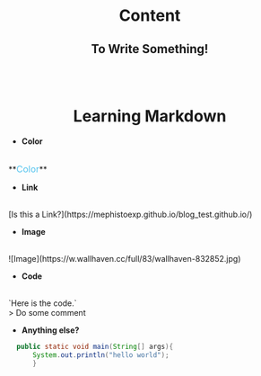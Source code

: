 # **<center>Content</center>**

## **<center>To Write Something!</center>**
<br>
<br>


# **<center>Learning Markdown</center>**




* **Color**
<br>
**<font color="#52c3ee" size=3>Color</font>**

* **Link**
<br>
[Is this a Link?](https://mephistoexp.github.io/blog_test.github.io/)

* **Image**
<br>
![Image](https://w.wallhaven.cc/full/83/wallhaven-832852.jpg)

* **Code**
<br>
`Here is the code.`
<br>
> Do some comment

* **Anything else?**
```java
  public static void main(String[] args){
      System.out.println("hello world");
      }
```

<br>
<br>
<br>





